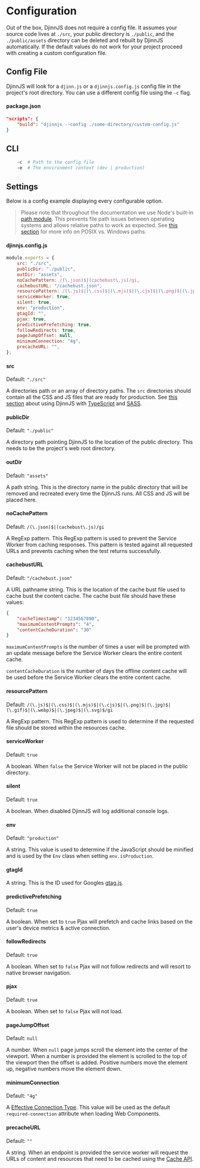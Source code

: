 # Configuration

Out of the box, DjinnJS does not require a config file. It assumes your source code lives at `./src`, your public directory is `./public`, and the `./public/assets` directory can be deleted and rebuilt by DjinnJS automatically. If the default values do not work for your project proceed with creating a custom configuration file.

## Config File

DjinnJS will look for a `djinn.js` or a `djinnjs.config.js` config file in the project's root directory. You can use a different config file using the `-c` flag.

#### package.json

```json
"scripts": {
    "build": "djinnjs --config ./some-directory/custom-config.js"
}
```

## CLI

```bash
    -c  # Path to the config file
    -e  # The environment context (dev | production)
```

## Settings

Below is a config example displaying every configurable option.

> Please note that throughout the documentation we use Node's built-in [path module](https://nodejs.org/api/path.html). This prevents file path issues between operating systems and allows relative paths to work as expected. See [this section](https://nodejs.org/api/path.html#path_windows_vs_posix) for more info on POSIX vs. Windows paths.

#### djinnjs.config.js

```javascript
module.exports = {
    src: "./src",
    publicDir: "./public",
    outDir: "assets",
    noCachePattern: /(\.json)$|(cachebust\.js)/gi,
    cachebustURL: "/cachebust.json",
    resourcePattern: /(\.js)$|(\.css)$|(\.mjs)$|(\.cjs)$|(\.png)$|(\.jpg)$|(\.gif)$|(\.webp)$|(\.jpeg)$|(\.svg)$/gi,
    serviceWorker: true,
    silent: true,
    env: "production",
    gtagId: "",
    pjax: true,
    predictivePrefetching: true,
    followRedirects: true,
    pageJumpOffset: null,
    minimumConnection: "4g",
    precacheURL: "",
};
```

#### src

Default: `"./src"`

A directories path or an array of directory paths. The `src` directories should contain all the CSS and JS files that are ready for production. See [this section](/getting-started/demo-project) about using DjinnJS with [TypeScript](https://www.typescriptlang.org/) and [SASS](https://sass-lang.com/).

#### publicDir

Default: `"./public"`

A directory path pointing DjinnJS to the location of the public directory. This needs to be the project's web root directory.

#### outDir

Default: `"assets"`

A path string. This is the directory name in the public directory that will be removed and recreated every time the DjinnJS runs. All CSS and JS will be placed here.

#### noCachePattern

Default: `/(\.json)$|(cachebust\.js)/gi`

A RegExp pattern. This RegExp pattern is used to prevent the Service Worker from caching responses. This pattern is tested against all requested URLs and prevents caching when the test returns successfully.

#### cachebustURL

Default: `"/cachebust.json"`

A URL pathname string. This is the location of the cache bust file used to cache bust the content cache. The cache bust file should have these values:

```json
{
    "cacheTimestamp": "1234567890",
    "maximumContentPrompts": "4",
    "contentCacheDuration": "30"
}
```

`maximumContentPrompts` is the number of times a user will be prompted with an update message before the Service Worker clears the entire content cache.

`contentCacheDuration` is the number of days the offline content cache will be used before the Service Worker clears the entire content cache.

#### resourcePattern

Default: `/(\.js)$|(\.css)$|(\.mjs)$|(\.cjs)$|(\.png)$|(\.jpg)$|(\.gif)$|(\.webp)$|(\.jpeg)$|(\.svg)$/gi`

A RegExp pattern. This RegExp pattern is used to determine if the requested file should be stored within the resources cache.

#### serviceWorker

Default: `true`

A boolean. When `false` the Service Worker will not be placed in the public directory.

#### silent

Default: `true`

A boolean. When disabled DjinnJS will log additional console logs.

#### env

Default: `"production"`

A string. This value is used to determine if the JavaScript should be minified and is used by the `Env` class when setting `env.isProduction`.

#### gtagId

A string. This is the ID used for Googles [gtag.js](https://developers.google.com/analytics/devguides/collection/gtagjs).

#### predictivePrefetching

Default: `true`

A boolean. When set to `true` Pjax will prefetch and cache links based on the user's device metrics & active connection.

#### followRedirects

Default: `true`

A boolean. When set to `false` Pjax will not follow redirects and will resort to native browser navigation.

#### pjax

Default: `true`

A boolean. When set to `false` Pjax will not load.

#### pageJumpOffset

Default: `null`

A number. When `null` page jumps scroll the element into the center of the viewport. When a number is provided the element is scrolled to the top of the viewport then the offset is added. Positive numbers move the element up, negative numbers move the element down.

#### minimumConnection

Default: `"4g"`

A [Effective Connection Type](https://wicg.github.io/netinfo/#effectiveconnectiontype-enum). This value will be used as the default `required-connection` attribute when loading Web Components.

#### precacheURL

Default: `""`

A string. When an endpoint is provided the service worker will request the URLs of content and resources that need to be cached using the [Cache API](https://developer.mozilla.org/en-US/docs/Web/API/Cache/addAll).
